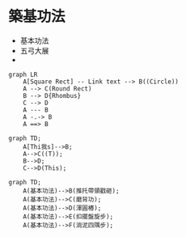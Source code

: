 # 築基功法

* 基本功法
* 五弓大展
* 


```mermaid
graph LR
    A[Square Rect] -- Link text --> B((Circle))
    A --> C(Round Rect)
    B --> D{Rhombus}
    C --> D
    A --- B
    A -.-> B
    A ==> B
```



```mermaid
graph TD;
    A[Thi我s]-->B;
    A-->C((T));
    B-->D;
    C-->D(This);
```


```mermaid
graph TD;
    A(基本功法)-->B(推托帶領戳砸);
    A(基本功法)-->C(磨背功);
    A(基本功法)-->D(渾圓樁);
    A(基本功法)-->E(扣擺盤旋步);
    A(基本功法)-->F(淌泥四隅步);
```
